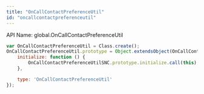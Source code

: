 ```yaml
---
title: "OnCallContactPreferenceUtil"
id: "oncallcontactpreferenceutil"
---
```


API Name: global.OnCallContactPreferenceUtil

```js
var OnCallContactPreferenceUtil = Class.create();
OnCallContactPreferenceUtil.prototype = Object.extendsObject(OnCallContactPreferenceUtilSNC, {
	initialize: function () {
		OnCallContactPreferenceUtilSNC.prototype.initialize.call(this);
	},

	type: 'OnCallContactPreferenceUtil'
});
```